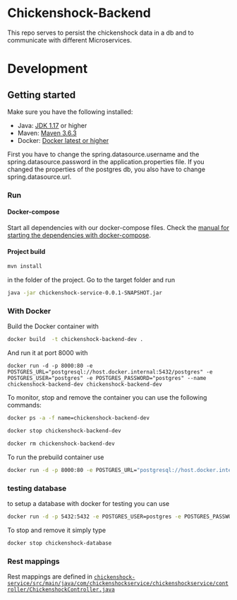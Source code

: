 # Chickenshock-Backend
This repo serves to persist the chickenshock data in a db and to communicate with different Microservices.


# Development
## Getting started
Make sure you have the following installed:

- Java: [JDK 1.17](https://www.oracle.com/java/technologies/javase/jdk17-archive-downloads.html) or higher
- Maven: [Maven 3.6.3](https://maven.apache.org/download.cgi)
- Docker: [Docker latest or higher](https://www.docker.com/)

First you have to change the spring.datasource.username and the spring.datasource.password in the application.properties file. If you changed the properties of the postgres db, you also have to change spring.datasource.url.

### Run

#### Docker-compose

Start all dependencies with our docker-compose files.
Check the [manual for starting the dependencies with docker-compose](https://github.com/Gamify-IT/docs/blob/main/dev-manuals/languages/docker/docker-compose.md).

#### Project build

```sh
mvn install
```
in the folder of the project.
Go to the target folder and run 
```sh
java -jar chickenshock-service-0.0.1-SNAPSHOT.jar
```

### With Docker

Build the Docker container with
```sh
docker build  -t chickenshock-backend-dev .
```
And run it at port 8000 with 
```
docker run -d -p 8000:80 -e POSTGRES_URL="postgresql://host.docker.internal:5432/postgres" -e POSTGRES_USER="postgres" -e POSTGRES_PASSWORD="postgres" --name chickenshock-backend-dev chickenshock-backend-dev
```

To monitor, stop and remove the container you can use the following commands:
```sh
docker ps -a -f name=chickenshock-backend-dev
```
```sh
docker stop chickenshock-backend-dev
```
```sh
docker rm chickenshock-backend-dev
```

To run the prebuild container use
```sh
docker run -d -p 8000:80 -e POSTGRES_URL="postgresql://host.docker.internal:5432/postgres" -e POSTGRES_USER="postgres" -e POSTGRES_PASSWORD="postgres" --name chickenshock-backend ghcr.io/gamify-it/chickenshock-backend:latest
```


### testing database
to setup a database with docker for testing you can use
```sh
docker run -d -p 5432:5432 -e POSTGRES_USER=postgres -e POSTGRES_PASSWORD=postgres -e POSTGRES_DB=postgres  --rm --name chickenshock-database postgres
```
To stop and remove it simply type
```sh
docker stop chickenshock-database
```

### Rest mappings
Rest mappings are defined in [`chickenshock-service/src/main/java/com/chickenshockservice/chickenshockservice/controller/ChickenshockController.java`](chickenshock-service/src/main/java/com/chickenshockservice/chickenshockservice/controller/ChickenshockController.java)
